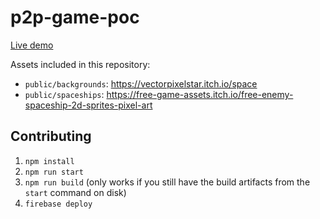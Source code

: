 # p2p-game-poc

[Live demo](https://p2p-game-poc-pschiffmann.web.app/)

Assets included in this repository:

- `public/backgrounds`: https://vectorpixelstar.itch.io/space
- `public/spaceships`: https://free-game-assets.itch.io/free-enemy-spaceship-2d-sprites-pixel-art

## Contributing

1. `npm install`
2. `npm run start`
3. `npm run build` (only works if you still have the build artifacts from the `start` command on disk)
4. `firebase deploy`
